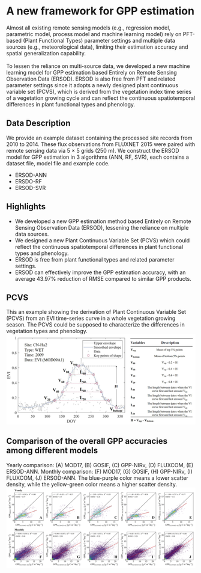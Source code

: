 # A new framework for GPP estimation
Almost all existing remote sensing models (e.g., regression model, parametric model, process model and machine learning model) rely on PFT-based (Plant Functional Types) parameter settings and multiple data sources (e.g., meteorological data), limiting their estimation accuracy and spatial generalization capability.
<br><br>
To lessen the reliance on multi-source data, we developed a new machine learning model for GPP estimation based Entirely on Remote Sensing Observation Data (ERSOD). ERSOD is also free from PFT and related parameter settings since it adopts a newly designed plant continuous variable set (PCVS), which is derived from the vegetation index time series of a vegetation growing cycle and can reflect the continuous spatiotemporal differences in plant functional types and phenology. 
## Data Description
We provide an example dataset containing the processed site records from 2010 to 2014. These flux observations from FLUXNET 2015 were paired with remote sensing data via 5 × 5 grids (250 m). We construct the ERSOD model for GPP estimation in 3 algorithms (ANN, RF, SVR), each contains a dataset file, model file and example code.
* ERSOD-ANN
* ERSDO-RF 
* ERSOD-SVR
## Highlights
* We developed a new GPP estimation method based Entirely on Remote Sensing Observation Data (ERSOD), lessening the reliance on multiple data sources.
* We designed a new Plant Continuous Variable Set (PCVS) which could reflect the continuous spatiotemporal differences in plant functional types and phenology.
* ERSOD is free from plant functional types and related parameter settings.
* ERSOD can effectively improve the GPP estimation accuracy, with an average 43.97% reduction of RMSE compared to similar GPP products.
## PCVS
This an example showing the derivation of Plant Continuous Variable Set (PCVS) from an EVI time-series curve in a whole vegetation growing season. The PCVS could be supposed to characterize the differences in vegetation types and phenology.
![PCVS](./PCVS_example.png)
## Comparison of the overall GPP accuracies among different models
Yearly comparison: (A) MOD17, (B) GOSIF, (C) GPP-NIRv, (D) FLUXCOM, (E) ERSOD-ANN. Monthly comparison: (F) MOD17, (G) GOSIF, (H) GPP-NIRv, (I) FLUXCOM, (J) ERSOD-ANN. The blue-purple color means a lower scatter density, while the yellow-green color means a higher scatter density.
![Scatterplot](./scatter_plot.jpg)

